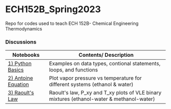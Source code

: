 # ECH152B_Spring2023
Repo for codes used to teach ECH 152B- Chemical Engineering Thermodynamics

### Discussions

| Notebooks                                                                                	| Contents/ Description                                                                      	|
|-------------------------------------------------------------------------------------------|--------------------------------------------------------------------------------------------	|
| [1) Python Basics](./notebooks/04.07.2023/1-Python_basics.ipynb)            	            | Examples on data types, contional statements, loops, and functions                         	|
| [2) Antoine Equation](./notebooks/04.07.2023/2-Antoine_equation.ipynb)                  	| Plot vapor pressure vs temperature for different systems (ethanol & water)                 	|
| [3) Raoult's Law](./notebooks/04.07.2023/3-Raoults_law.ipynb)                           	| Raoult's law, P_xy and T_xy plots of VLE binary mixtures (ethanol-water & methanol-water)  	|
